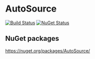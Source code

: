 # AutoSource

[![Build Status](https://img.shields.io/github/actions/workflow/status/distantcam/AutoSource/build.yml)](https://github.com/distantcam/AutoSource/actions/workflows/build.yml)
[![NuGet Status](https://img.shields.io/nuget/v/AutoSource.svg)](https://www.nuget.org/packages/AutoSource/)

## NuGet packages

https://nuget.org/packages/AutoSource/
